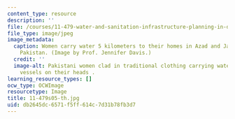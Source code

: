 ```yaml
---
content_type: resource
description: ''
file: /courses/11-479-water-and-sanitation-infrastructure-planning-in-developing-countries-spring-2005/db2645dc6571f5ff614c7d31b78fb3d7_11-479s05-th.jpg
file_type: image/jpeg
image_metadata:
  caption: Women carry water 5 kilometers to their homes in Azad and Jammu Kashmir,
    Pakistan. (Image by Prof. Jennifer Davis.)
  credit: ''
  image-alt: Pakistani women clad in traditional clothing carrying water in metalic
    vessels on their heads .
learning_resource_types: []
ocw_type: OCWImage
resourcetype: Image
title: 11-479s05-th.jpg
uid: db2645dc-6571-f5ff-614c-7d31b78fb3d7
---
```

